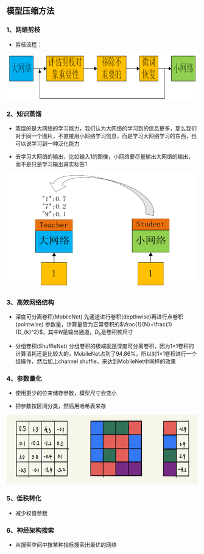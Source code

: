 ## 模型压缩方法
### 1、网络剪枝
- 剪枝流程：
<div align=center><img width="700" height="120" src="https://github.com/ethan-sui/AI-algorithm-engineer-knowledge/blob/main/image/networks_pruning.png"/></div>

### 2、知识蒸馏
- 蒸馏的是大网络的学习能力，我们认为大网络的学习到的信息更多，那么我们对于同一个图片，不直接用小网络学习信息，而是学习大网络学习的东西，也可以说学习到一种泛化能力

- 去学习大网络的输出，比如输入1的图像，小网络要尽量输出大网络的输出，而不是只是学习输出真实标签1

<div align=center><img width="500" height="300" src="https://github.com/ethan-sui/AI-algorithm-engineer-knowledge/blob/main/image/teacher-student_network.png"/></div>

### 3、高效网络结构
- 深度可分离卷积(MobileNet)
先通道进行卷积(depthwise)再进行点卷积(pointwise)
参数量，计算量皆为正常卷积的$\frac{1}{N}+\frac{1}{D_{k}^2}$，其中$N$是输出通道，$D_{k}$是卷积核尺寸

- 分组卷积(ShuffleNet)
分组卷积的极端就是深度可分离卷积，因为1×1卷积的计算消耗还是比较大的，MobileNet占到了94.86%，所以对1×1卷积进行一个组操作，然后加上channel shuffle，来达到MobileNet中同样的效果
### 4、参数量化
- 使用更少的位来储存参数，模型尺寸会变小

- 把参数按区间分类，然后用哈希表来存
<div align=center><img width="600" height="180" src="https://github.com/ethan-sui/AI-algorithm-engineer-knowledge/blob/main/image/model_compression00.jpg"/></div>

### 5、低秩转化
- 减少权值参数
### 6、神经架构搜索
- 从搜索空间中按某种指标搜索出最优的网络
